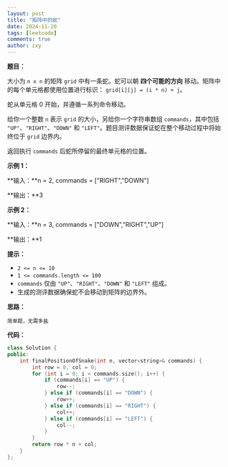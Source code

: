```yaml
---
layout: post
title: "矩阵中的蛇"
date: 2024-11-20
tags: [leetcode]
comments: true
author: zxy
---
```


**题目：**

大小为 `n x n` 的矩阵 `grid` 中有一条蛇。蛇可以朝 **四个可能的方向** 移动。矩阵中的每个单元格都使用位置进行标识： `grid[i][j] = (i * n) + j`。

蛇从单元格 0 开始，并遵循一系列命令移动。

给你一个整数 `n` 表示 `grid` 的大小，另给你一个字符串数组 `commands`，其中包括 `"UP"`、`"RIGHT"`、`"DOWN"` 和 `"LEFT"`。题目测评数据保证蛇在整个移动过程中将始终位于 `grid` 边界内。

返回执行 `commands` 后蛇所停留的最终单元格的位置。

**示例 1：**

**输入：**n = 2, commands = ["RIGHT","DOWN"]

**输出：**3

**示例 2：**

**输入：**n = 3, commands = ["DOWN","RIGHT","UP"]

**输出：**1

**提示：**

- `2 <= n <= 10`
- `1 <= commands.length <= 100`
- `commands` 仅由 `"UP"`、`"RIGHT"`、`"DOWN"` 和 `"LEFT"` 组成。
- 生成的测评数据确保蛇不会移动到矩阵的边界外。

**思路：**

```
简单题，无需多盐
```

**代码：**

```cpp
class Solution {
public:
    int finalPositionOfSnake(int n, vector<string>& commands) {
        int row = 0, col = 0;
        for (int i = 0; i < commands.size(); i++) {
            if (commands[i] == "UP") {
                row--;
            } else if (commands[i] == "DOWN") {
                row++;
            } else if (commands[i] == "RIGHT") {
                col++;
            } else if (commands[i] == "LEFT") {
                col--;
            }
        }
        return row * n + col;
    }
};
```

